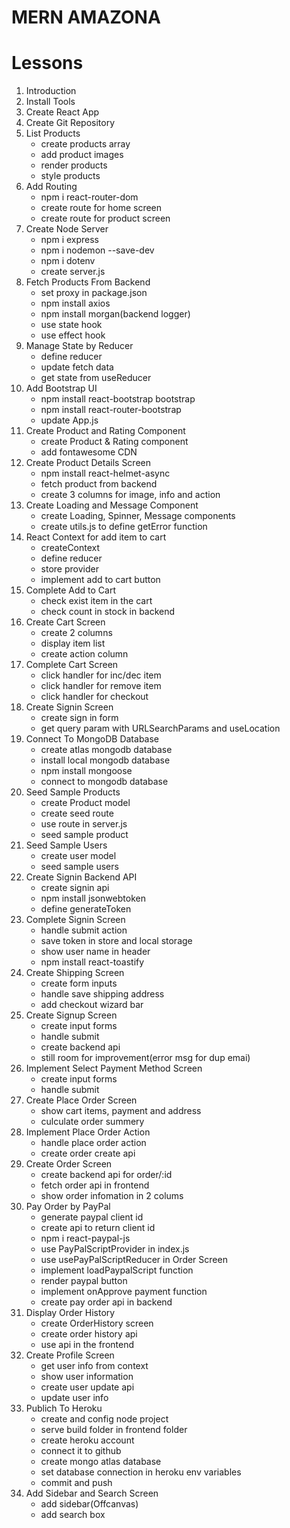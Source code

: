 # MERN AMAZONA

# Lessons

1. Introduction
2. Install Tools
3. Create React App
4. Create Git Repository
5. List Products
   - create products array
   - add product images
   - render products
   - style products
6. Add Routing
   - npm i react-router-dom
   - create route for home screen
   - create route for product screen
7. Create Node Server
   - npm i express
   - npm i nodemon --save-dev
   - npm i dotenv
   - create server.js
8. Fetch Products From Backend
   - set proxy in package.json
   - npm install axios
   - npm install morgan(backend logger)
   - use state hook
   - use effect hook
9. Manage State by Reducer
   - define reducer
   - update fetch data
   - get state from useReducer
10. Add Bootstrap UI
    - npm install react-bootstrap bootstrap
    - npm install react-router-bootstrap
    - update App.js
11. Create Product and Rating Component
    - create Product & Rating component
    - add fontawesome CDN
12. Create Product Details Screen
    - npm install react-helmet-async
    - fetch product from backend
    - create 3 columns for image, info and action
13. Create Loading and Message Component
    - create Loading, Spinner, Message components
    - create utils.js to define getError function
14. React Context for add item to cart
    - createContext
    - define reducer
    - store provider
    - implement add to cart button
15. Complete Add to Cart
    - check exist item in the cart
    - check count in stock in backend
16. Create Cart Screen
    - create 2 columns
    - display item list
    - create action column
17. Complete Cart Screen
    - click handler for inc/dec item
    - click handler for remove item
    - click handler for checkout
18. Create Signin Screen
    - create sign in form
    - get query param with URLSearchParams and useLocation
19. Connect To MongoDB Database
    - create atlas mongodb database
    - install local mongodb database
    - npm install mongoose
    - connect to mongodb database
20. Seed Sample Products
    - create Product model
    - create seed route
    - use route in server.js
    - seed sample product
21. Seed Sample Users
    - create user model
    - seed sample users
22. Create Signin Backend API
    - create signin api
    - npm install jsonwebtoken
    - define generateToken
23. Complete Signin Screen
    - handle submit action
    - save token in store and local storage
    - show user name in header
    - npm install react-toastify
24. Create Shipping Screen
    - create form inputs
    - handle save shipping address
    - add checkout wizard bar
25. Create Signup Screen
    - create input forms
    - handle submit
    - create backend api
    - still room for improvement(error msg for dup emai)
26. Implement Select Payment Method Screen
    - create input forms
    - handle submit
27. Create Place Order Screen
    - show cart items, payment and address
    - culculate order summery
28. Implement Place Order Action
    - handle place order action
    - create order create api
29. Create Order Screen
    - create backend api for order/:id
    - fetch order api in frontend
    - show order infomation in 2 colums
30. Pay Order by PayPal
    - generate paypal client id
    - create api to return client id
    - npm i react-paypal-js
    - use PayPalScriptProvider in index.js
    - use usePayPalScriptReducer in Order Screen
    - implement loadPaypalScript function
    - render paypal button
    - implement onApprove payment function
    - create pay order api in backend
31. Display Order History
    - create OrderHistory screen
    - create order history api
    - use api in the frontend
32. Create Profile Screen
    - get user info from context
    - show user information
    - create user update api
    - update user info
33. Publich To Heroku
    - create and config node project
    - serve build folder in frontend folder
    - create heroku account
    - connect it to github
    - create mongo atlas database
    - set database connection in heroku env variables
    - commit and push
34. Add Sidebar and Search Screen
    - add sidebar(Offcanvas)
    - add search box

